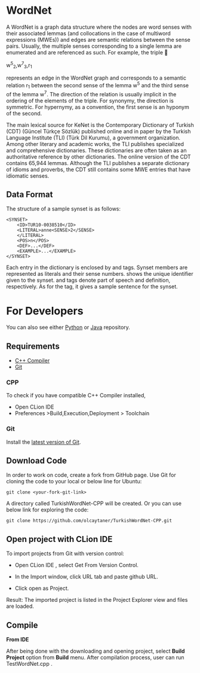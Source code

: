 # WordNet

A WordNet is a graph data structure where the nodes are word senses with their associated lemmas (and collocations in the case of multiword expressions (MWEs)) and edges are semantic relations between the sense pairs. Usually, the multiple senses corresponding to a single lemma are enumerated and are referenced as such. For example, the triple
􏰀

w<sup>5</sup><sub>2</sub>,w<sup>7</sup><sub>3</sub>,r<sub>1</sub>

represents an edge in the WordNet graph and corresponds to a semantic relation r<sub>1</sub> between the second sense of the lemma w<sup>5</sup> and the third sense of the lemma w<sup>7</sup>. The direction of the relation is usually implicit in the ordering of the elements of the triple. For synonymy, the direction is symmetric. For hypernymy, as a convention, the first sense is an hyponym of the second.

The main lexical source for KeNet is the Contemporary Dictionary of Turkish (CDT) (Güncel Türkçe Sözlük) published online and in paper by the Turkish Language Institute (TLI) (Türk Dil Kurumu), a government organization. Among other literary and academic works, the TLI publishes specialized and comprehensive dictionaries. These dictionaries are often taken as an authoritative reference by other dictionaries. The online version of the CDT contains 65,944 lemmas. Although the TLI publishes a separate dictionary of idioms and proverbs, the CDT still contains some MWE entries that have idiomatic senses.

## Data Format

The structure of a sample synset is as follows:

	<SYNSET>
		<ID>TUR10-0038510</ID>
		<LITERAL>anne<SENSE>2</SENSE>
		</LITERAL>
		<POS>n</POS>
		<DEF>...</DEF>
		<EXAMPLE>...</EXAMPLE>
	</SYNSET>

Each entry in the dictionary is enclosed by <SYNSET> and </SYNSET> tags. Synset members are represented as literals and their sense numbers. <ID> shows the unique identifier given to the synset. <POS> and <DEF> tags denote part of speech and definition, respectively. As for the <EXAMPLE> tag, it gives a sample sentence for the synset.


For Developers
============
You can also see either [Python](https://github.com/olcaytaner/TurkishWordNet-Py) 
or [Java](https://github.com/olcaytaner/TurkishWordNet) repository.
## Requirements

* [C++ Compiler](#cpp)
* [Git](#git)


### CPP
To check if you have compatible C++ Compiler installed,
* Open CLion IDE 
* Preferences >Build,Execution,Deployment > Toolchain  

### Git

Install the [latest version of Git](https://git-scm.com/book/en/v2/Getting-Started-Installing-Git).

## Download Code

In order to work on code, create a fork from GitHub page. 
Use Git for cloning the code to your local or below line for Ubuntu:

	git clone <your-fork-git-link>

A directory called TurkishWordNet-CPP will be created. Or you can use below link for exploring the code:

	git clone https://github.com/olcaytaner/TurkishWordNet-CPP.git

## Open project with CLion IDE

To import projects from Git with version control:

* Open CLion IDE , select Get From Version Control.

* In the Import window, click URL tab and paste github URL.

* Click open as Project.

Result: The imported project is listed in the Project Explorer view and files are loaded.


## Compile

**From IDE**

After being done with the downloading and opening project, select **Build Project** option from **Build** menu. After compilation process, user can run TestWordNet.cpp .

